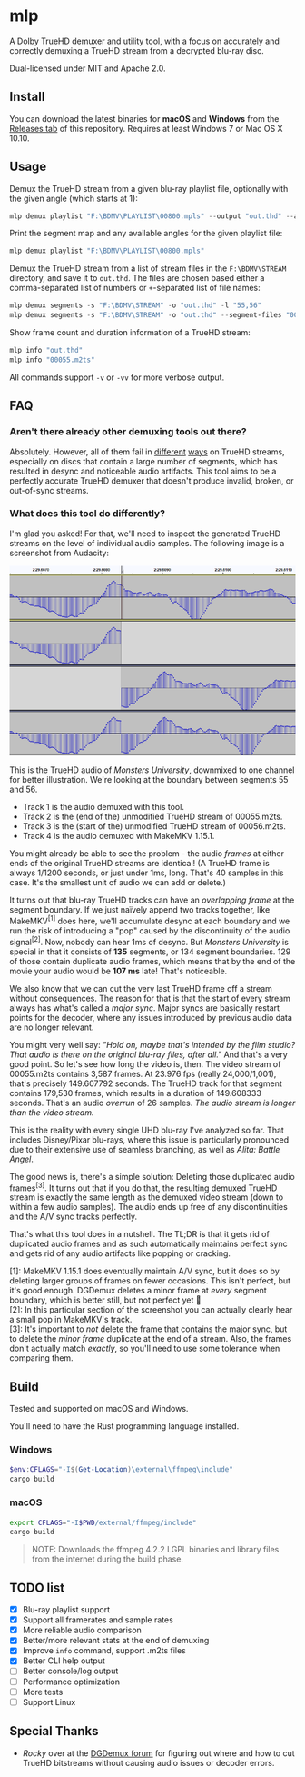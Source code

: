 # mlp

A Dolby TrueHD demuxer and utility tool, with a focus on accurately and correctly demuxing a TrueHD stream from a decrypted blu-ray disc.

Dual-licensed under MIT and Apache 2.0.

## Install

You can download the latest binaries for **macOS** and **Windows** from the [Releases tab](https://github.com/domyd/mlp/releases) of this repository. Requires at least Windows 7 or Mac OS X 10.10.

## Usage

Demux the TrueHD stream from a given blu-ray playlist file, optionally with the given angle (which starts at 1):

```powershell
mlp demux playlist "F:\BDMV\PLAYLIST\00800.mpls" --output "out.thd" --angle 2
```

Print the segment map and any available angles for the given playlist file:

```powershell
mlp demux playlist "F:\BDMV\PLAYLIST\00800.mpls"
```

Demux the TrueHD stream from a list of stream files in the `F:\BDMV\STREAM` directory, and save it to `out.thd`. The files are chosen based either a comma-separated list of numbers or `+`-separated list of file names:

```powershell
mlp demux segments -s "F:\BDMV\STREAM" -o "out.thd" -l "55,56"
mlp demux segments -s "F:\BDMV\STREAM" -o "out.thd" --segment-files "00055.m2ts+00056.m2ts"
```

Show frame count and duration information of a TrueHD stream:

```powershell
mlp info "out.thd"
mlp info "00055.m2ts"
```

All commands support `-v` or `-vv` for more verbose output.

## FAQ

### Aren't there already other demuxing tools out there?

Absolutely. However, all of them fail in [different](https://www.makemkv.com/forum/viewtopic.php?f=6&t=21513&p=84453#p84453) [ways](http://rationalqm.us/board/viewtopic.php?p=10841#p10841) on TrueHD streams, especially on discs that contain a large number of segments, which has resulted in desync and noticeable audio artifacts. This tool aims to be a perfectly accurate TrueHD demuxer that doesn't produce invalid, broken, or out-of-sync streams.

### What does this tool do differently?

I'm glad you asked! For that, we'll need to inspect the generated TrueHD streams on the level of individual audio samples. The following image is a screenshot from Audacity:

![](docs/explained.png)

This is the TrueHD audio of *Monsters University*, downmixed to one channel for better illustration. We're looking at the boundary between segments 55 and 56.

* Track 1 is the audio demuxed with this tool.
* Track 2 is the (end of the) unmodified TrueHD stream of 00055.m2ts.
* Track 3 is the (start of the) unmodified TrueHD stream of 00056.m2ts.
* Track 4 is the audio demuxed with MakeMKV 1.15.1.

You might already be able to see the problem - the audio *frames* at either ends of the original TrueHD streams are identical! (A TrueHD frame is always 1/1200 seconds, or just under 1ms, long. That's 40 samples in this case. It's the smallest unit of audio we can add or delete.)

It turns out that blu-ray TrueHD tracks can have an *overlapping frame* at the segment boundary.  If we just naïvely append two tracks together, like MakeMKV<sup>[1]</sup> does here, we'll accumulate desync at each boundary and we run the risk of introducing a "pop" caused by the discontinuity of the audio signal<sup>[2]</sup>. Now, nobody can hear 1ms of desync. But *Monsters University* is special in that it consists of **135** segments, or 134 segment boundaries. 129 of those contain duplicate audio frames, which means that by the end of the movie your audio would be **107 ms** late! That's noticeable.

We also know that we can cut the very last TrueHD frame off a stream without consequences. The reason for that is that the start of every stream always has what's called a *major sync*. Major syncs are basically restart points for the decoder, where any issues introduced by previous audio data are no longer relevant.

You might very well say: *"Hold on, maybe that's intended by the film studio? That audio is there on the original blu-ray files, after all."* And that's a very good point. So let's see how long the video is, then. The video stream of 00055.m2ts contains 3,587 frames. At 23.976 fps (really 24,000/1,001), that's precisely 149.607792 seconds. The TrueHD track for that segment contains 179,530 frames, which results in a duration of 149.608333 seconds. That's an audio *overrun* of 26 samples. *The audio stream is longer than the video stream.*

This is the reality with every single UHD blu-ray I've analyzed so far. That includes Disney/Pixar blu-rays, where this issue is particularly pronounced due to their extensive use of seamless branching, as well as *Alita: Battle Angel*.

The good news is, there's a simple solution: Deleting those duplicated audio frames<sup>[3]</sup>. It turns out that if you do that, the resulting demuxed TrueHD stream is exactly the same length as the demuxed video stream (down to within a few audio samples). The audio ends up free of any discontinuities and the A/V sync tracks perfectly.

That's what this tool does in a nutshell. The TL;DR is that it gets rid of duplicated audio frames and as such automatically maintains perfect sync and gets rid of any audio artifacts like popping or cracking.

[1]: MakeMKV 1.15.1 does eventually maintain A/V sync, but it does so by deleting larger groups of frames on fewer occasions. This isn't perfect, but it's good enough. DGDemux deletes a minor frame at *every* segment boundary, which is better still, but not perfect yet 🙂  
[2]: In this particular section of the screenshot you can actually clearly hear a small pop in MakeMKV's track.  
[3]: It's important to *not* delete the frame that contains the major sync, but to delete the *minor frame* duplicate at the end of a stream. Also, the frames don't actually match *exactly*, so you'll need to use some tolerance when comparing them.

## Build

Tested and supported on macOS and Windows.

You'll need to have the Rust programming language installed.

### Windows
```powershell
$env:CFLAGS="-I$(Get-Location)\external\ffmpeg\include"
cargo build
```

### macOS
```sh
export CFLAGS="-I$PWD/external/ffmpeg/include"
cargo build
```

> NOTE: Downloads the ffmpeg 4.2.2 LGPL binaries and library files from the internet during the build phase.

## TODO list

- [x] Blu-ray playlist support
- [x] Support all framerates and sample rates
- [x] More reliable audio comparison
- [x] Better/more relevant stats at the end of demuxing
- [x] Improve `info` command, support .m2ts files
- [x] Better CLI help output
- [ ] Better console/log output
- [ ] Performance optimization
- [ ] More tests
- [ ] Support Linux

## Special Thanks

* *Rocky* over at the [DGDemux forum](http://rationalqm.us/board/viewforum.php?f=16) for figuring out where and how to cut TrueHD bitstreams without causing audio issues or decoder errors.
